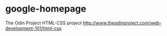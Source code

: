 # google-homepage
The Odin Project
HTML-CSS project
http://www.theodinproject.com/web-development-101/html-css
